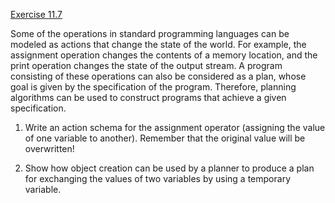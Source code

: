 [Exercise 11.7](11-7/)

Some of the operations in standard programming languages can be modeled
as actions that change the state of the world. For example, the
assignment operation changes the contents of a memory location, and the
print operation changes the state of the output stream. A program
consisting of these operations can also be considered as a plan, whose
goal is given by the specification of the program. Therefore, planning
algorithms can be used to construct programs that achieve a given
specification.

1.  Write an action schema for the assignment operator (assigning the
    value of one variable to another). Remember that the original value
    will be overwritten!

2.  Show how object creation can be used by a planner to produce a plan
    for exchanging the values of two variables by using a
    temporary variable.


